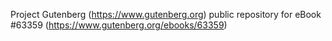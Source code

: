 Project Gutenberg (https://www.gutenberg.org) public repository for
eBook #63359 (https://www.gutenberg.org/ebooks/63359)
